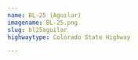 ```yaml
---
name: BL-25 (Aguilar)
imagename: BL-25.png
slug: bl25aguilar
highwaytype: Colorado State Highway

---
```

